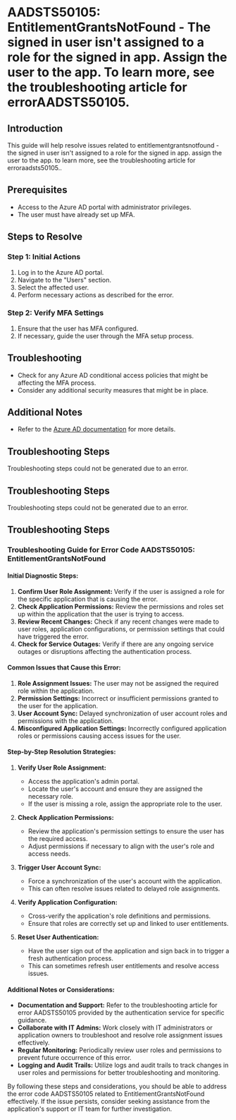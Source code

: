 # AADSTS50105: EntitlementGrantsNotFound - The signed in user isn't assigned to a role for the signed in app. Assign the user to the app. To learn more, see the troubleshooting article for errorAADSTS50105.

## Introduction

This guide will help resolve issues related to entitlementgrantsnotfound - the
signed in user isn't assigned to a role for the signed in app. assign the user
to the app. to learn more, see the troubleshooting article for
erroraadsts50105..

## Prerequisites

* Access to the Azure AD portal with administrator privileges.
* The user must have already set up MFA.

## Steps to Resolve

### Step 1: Initial Actions

1. Log in to the Azure AD portal.
2. Navigate to the "Users" section.
3. Select the affected user.
4. Perform necessary actions as described for the error.

### Step 2: Verify MFA Settings

1. Ensure that the user has MFA configured.
2. If necessary, guide the user through the MFA setup process.

## Troubleshooting

* Check for any Azure AD conditional access policies that might be affecting the
  MFA process.
* Consider any additional security measures that might be in place.

## Additional Notes

* Refer to the
  [Azure AD documentation](https://learn.microsoft.com/en-us/azure/active-directory/)
  for more details.

## Troubleshooting Steps

Troubleshooting steps could not be generated due to an error.

## Troubleshooting Steps

Troubleshooting steps could not be generated due to an error.

## Troubleshooting Steps

### Troubleshooting Guide for Error Code AADSTS50105: EntitlementGrantsNotFound

#### Initial Diagnostic Steps:

1. **Confirm User Role Assignment:** Verify if the user is assigned a role for
   the specific application that is causing the error.
2. **Check Application Permissions:** Review the permissions and roles set up
   within the application that the user is trying to access.
3. **Review Recent Changes:** Check if any recent changes were made to user
   roles, application configurations, or permission settings that could have
   triggered the error.
4. **Check for Service Outages:** Verify if there are any ongoing service
   outages or disruptions affecting the authentication process.

#### Common Issues that Cause this Error:

1. **Role Assignment Issues:** The user may not be assigned the required role
   within the application.
2. **Permission Settings:** Incorrect or insufficient permissions granted to the
   user for the application.
3. **User Account Sync:** Delayed synchronization of user account roles and
   permissions with the application.
4. **Misconfigured Application Settings:** Incorrectly configured application
   roles or permissions causing access issues for the user.

#### Step-by-Step Resolution Strategies:

1. **Verify User Role Assignment:**

   * Access the application's admin portal.
   * Locate the user's account and ensure they are assigned the necessary role.
   * If the user is missing a role, assign the appropriate role to the user.

2. **Check Application Permissions:**

   * Review the application's permission settings to ensure the user has the
     required access.
   * Adjust permissions if necessary to align with the user's role and access
     needs.

3. **Trigger User Account Sync:**

   * Force a synchronization of the user's account with the application.
   * This can often resolve issues related to delayed role assignments.

4. **Verify Application Configuration:**

   * Cross-verify the application's role definitions and permissions.
   * Ensure that roles are correctly set up and linked to user entitlements.

5. **Reset User Authentication:**
   * Have the user sign out of the application and sign back in to trigger a
     fresh authentication process.
   * This can sometimes refresh user entitlements and resolve access issues.

#### Additional Notes or Considerations:

* **Documentation and Support:** Refer to the troubleshooting article for error
  AADSTS50105 provided by the authentication service for specific guidance.
* **Collaborate with IT Admins:** Work closely with IT administrators or
  application owners to troubleshoot and resolve role assignment issues
  effectively.
* **Regular Monitoring:** Periodically review user roles and permissions to
  prevent future occurrence of this error.
* **Logging and Audit Trails:** Utilize logs and audit trails to track changes
  in user roles and permissions for better troubleshooting and monitoring.

By following these steps and considerations, you should be able to address the
error code AADSTS50105 related to EntitlementGrantsNotFound effectively. If the
issue persists, consider seeking assistance from the application's support or IT
team for further investigation.
